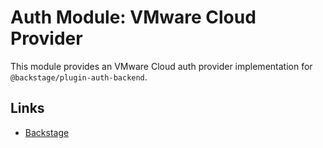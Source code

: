 # Auth Module: VMware Cloud Provider

This module provides an VMware Cloud auth provider implementation for `@backstage/plugin-auth-backend`.

## Links

- [Backstage](https://backstage.io)
